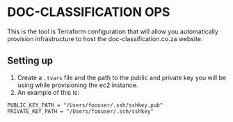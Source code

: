 # DOC-CLASSIFICATION OPS

This is the tool is Terraform configuration that will allow you automatically provision infrastructure to host the doc-classification.co.za website.

## Setting up
1. Create a `.tvars` file and the path to the public and private key you will be using while provisioning the ec2 instance.
2. An example of this is: 
```
PUBLIC_KEY_PATH = "/Users/foouser/.ssh/sshkey.pub"
PRIVATE_KEY_PATH = "/Users/foouser/.ssh/sshkey"
``` 